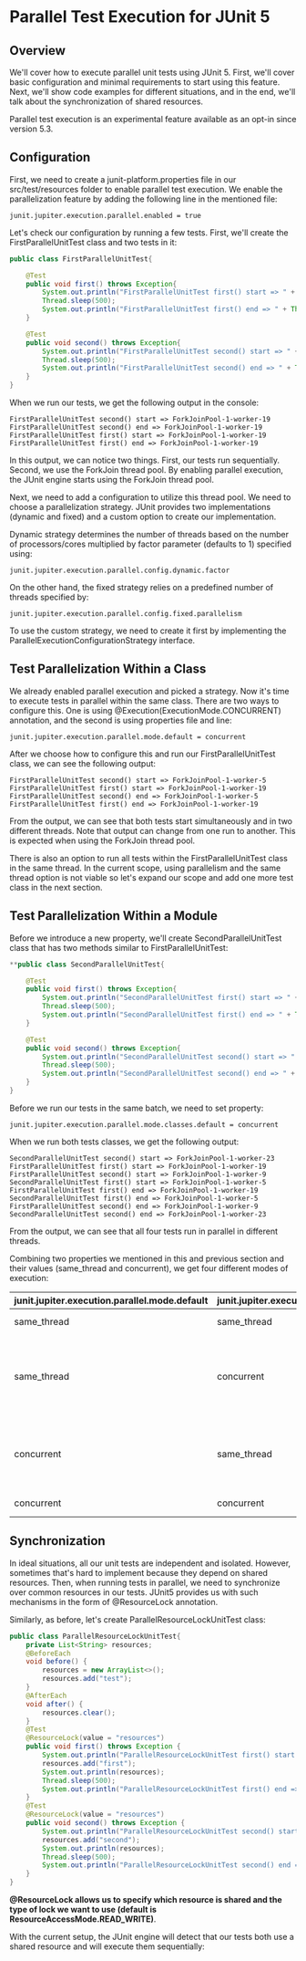# Parallel Test Execution for JUnit 5

## Overview
We'll cover how to execute parallel unit tests using JUnit 5. First, we'll cover basic configuration and minimal requirements to start using this feature. Next, we'll show code examples for different situations, and in the end, we'll talk about the synchronization of shared resources.

Parallel test execution is an experimental feature available as an opt-in since version 5.3.

## Configuration

First, we need to create a junit-platform.properties file in our src/test/resources folder to enable parallel test execution. We enable the parallelization feature by adding the following line in the mentioned file:

```properties
junit.jupiter.execution.parallel.enabled = true
```

Let's check our configuration by running a few tests. First, we'll create the FirstParallelUnitTest class and two tests in it:

```java
public class FirstParallelUnitTest{

    @Test
    public void first() throws Exception{
        System.out.println("FirstParallelUnitTest first() start => " + Thread.currentThread().getName());
        Thread.sleep(500);
        System.out.println("FirstParallelUnitTest first() end => " + Thread.currentThread().getName());
    }

    @Test
    public void second() throws Exception{
        System.out.println("FirstParallelUnitTest second() start => " + Thread.currentThread().getName());
        Thread.sleep(500);
        System.out.println("FirstParallelUnitTest second() end => " + Thread.currentThread().getName());
    }
}
```
When we run our tests, we get the following output in the console:

```text
FirstParallelUnitTest second() start => ForkJoinPool-1-worker-19
FirstParallelUnitTest second() end => ForkJoinPool-1-worker-19
FirstParallelUnitTest first() start => ForkJoinPool-1-worker-19
FirstParallelUnitTest first() end => ForkJoinPool-1-worker-19
```

In this output, we can notice two things. First, our tests run sequentially. Second, we use the ForkJoin thread pool. By enabling parallel execution, the JUnit engine starts using the ForkJoin thread pool.

Next, we need to add a configuration to utilize this thread pool. We need to choose a parallelization strategy. JUnit provides two implementations (dynamic and fixed) and a custom option to create our implementation.

Dynamic strategy determines the number of threads  based on the number of processors/cores multiplied by factor parameter (defaults to 1) specified using:

```properties
junit.jupiter.execution.parallel.config.dynamic.factor
```

On the other hand, the fixed strategy relies on a predefined number of threads specified by:

```properties
junit.jupiter.execution.parallel.config.fixed.parallelism
```

To use the custom strategy, we need to create it first by implementing the ParallelExecutionConfigurationStrategy interface.

## Test Parallelization Within a Class

We already enabled parallel execution and picked a strategy. Now it's time to execute tests in parallel within the same class. There are two ways to configure this. One is using @Execution(ExecutionMode.CONCURRENT) annotation, and the second is using properties file and line:

```properties
junit.jupiter.execution.parallel.mode.default = concurrent
```

After we choose how to configure this and run our FirstParallelUnitTest class, we can see the following output:

```text
FirstParallelUnitTest second() start => ForkJoinPool-1-worker-5
FirstParallelUnitTest first() start => ForkJoinPool-1-worker-19
FirstParallelUnitTest second() end => ForkJoinPool-1-worker-5
FirstParallelUnitTest first() end => ForkJoinPool-1-worker-19
```

From the output, we can see that both tests start simultaneously and in two different threads. Note that output can change from one run to another. This is expected when using the ForkJoin thread pool.

There is also an option to run all tests within the FirstParallelUnitTest class in the same thread. In the current scope, using parallelism and the same thread option is not viable so let's expand our scope and add one more test class in the next section.

## Test Parallelization Within a Module

Before we introduce a new property, we'll create SecondParallelUnitTest class that has two methods similar to FirstParallelUnitTest:

```java
**public class SecondParallelUnitTest{

    @Test
    public void first() throws Exception{
        System.out.println("SecondParallelUnitTest first() start => " + Thread.currentThread().getName());
        Thread.sleep(500);
        System.out.println("SecondParallelUnitTest first() end => " + Thread.currentThread().getName());
    }

    @Test
    public void second() throws Exception{
        System.out.println("SecondParallelUnitTest second() start => " + Thread.currentThread().getName());
        Thread.sleep(500);
        System.out.println("SecondParallelUnitTest second() end => " + Thread.currentThread().getName());
    }
}
```

Before we run our tests in the same batch, we need to set property:

```properties
junit.jupiter.execution.parallel.mode.classes.default = concurrent
```

When we run both tests classes, we get the following output:

```text
SecondParallelUnitTest second() start => ForkJoinPool-1-worker-23
FirstParallelUnitTest first() start => ForkJoinPool-1-worker-19
FirstParallelUnitTest second() start => ForkJoinPool-1-worker-9
SecondParallelUnitTest first() start => ForkJoinPool-1-worker-5
FirstParallelUnitTest first() end => ForkJoinPool-1-worker-19
SecondParallelUnitTest first() end => ForkJoinPool-1-worker-5
FirstParallelUnitTest second() end => ForkJoinPool-1-worker-9
SecondParallelUnitTest second() end => ForkJoinPool-1-worker-23
```

From the output, we can see that all four tests run in parallel in different threads.

Combining two properties we mentioned in this and previous section and their values (same_thread and concurrent), we get four different modes of execution:

| **junit.jupiter.execution.parallel.mode.default**  | **junit.jupiter.execution.parallel.mode.classes.default**  | Description                                                                 |
|----------------------------------------------------|------------------------------------------------------------|-----------------------------------------------------------------------------|
| same_thread                                        | same_thread                                                | all tests run sequentially                                                  |
| same_thread                                        | concurrent                                                 | tests from one class run sequentially, but multiple classes run in parallel |
| concurrent                                         | same_thread                                                | tests from one class run parallel, but each class run separately            |
| concurrent                                         | concurrent                                                 | tests run in parallel                                                       |

## Synchronization

In ideal situations, all our unit tests are independent and isolated. However, sometimes that's hard to implement because they depend on shared resources. Then, when running tests in parallel, we need to synchronize over common resources in our tests. JUnit5 provides us with such mechanisms in the form of @ResourceLock annotation.

Similarly, as before, let's create ParallelResourceLockUnitTest class:
```java
public class ParallelResourceLockUnitTest{
    private List<String> resources;
    @BeforeEach
    void before() {
        resources = new ArrayList<>();
        resources.add("test");
    }
    @AfterEach
    void after() {
        resources.clear();
    }
    @Test
    @ResourceLock(value = "resources")
    public void first() throws Exception {
        System.out.println("ParallelResourceLockUnitTest first() start => " + Thread.currentThread().getName());
        resources.add("first");
        System.out.println(resources);
        Thread.sleep(500);
        System.out.println("ParallelResourceLockUnitTest first() end => " + Thread.currentThread().getName());
    }
    @Test
    @ResourceLock(value = "resources")
    public void second() throws Exception {
        System.out.println("ParallelResourceLockUnitTest second() start => " + Thread.currentThread().getName());
        resources.add("second");
        System.out.println(resources);
        Thread.sleep(500);
        System.out.println("ParallelResourceLockUnitTest second() end => " + Thread.currentThread().getName());
    }
}
```

**@ResourceLock allows us to specify which resource is shared and the type of lock we want to use (default is ResourceAccessMode.READ_WRITE)**. 

With the current setup, the JUnit engine will detect that our tests both use a shared resource and will execute them sequentially:

